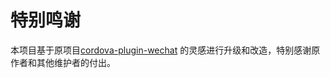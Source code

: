 # 特别鸣谢



本项目基于原项目[cordova-plugin-wechat](https://github.com/xu-li/cordova-plugin-wechat) 的灵感进行升级和改造，特别感谢原作者和其他维护者的付出。
